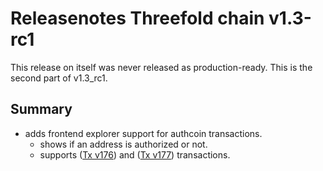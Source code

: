 # Releasenotes Threefold chain v1.3-rc1

This release on itself was never released as production-ready. This is the second part of v1.3_rc1.

## Summary

- adds frontend explorer support for authcoin transactions.
  - shows if an address is authorized or not.
  - supports ([Tx v176][Tx_v176]) and ([Tx v177][Tx_v177]) transactions.

[Tx_v176]: https://github.com/threefoldtech/rivine/tree/master/extensions/authcointx#auth-address-update-transactions
[Tx_v177]: https://github.com/threefoldtech/rivine/tree/master/extensions/authcointx#auth-condition-update-transactions